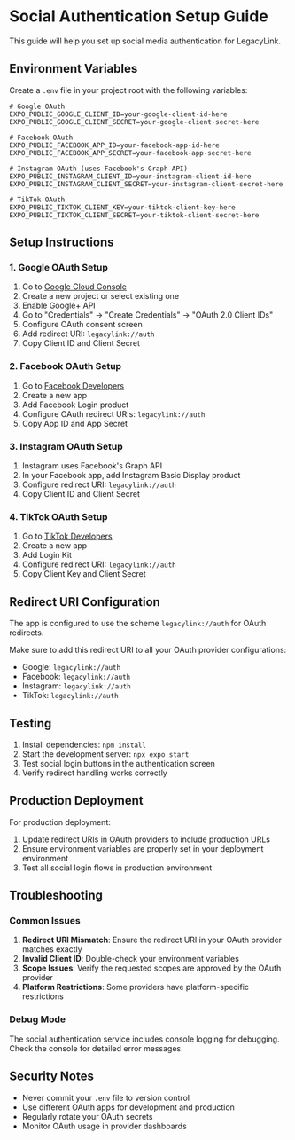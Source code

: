 # Social Authentication Setup Guide

This guide will help you set up social media authentication for LegacyLink.

## Environment Variables

Create a `.env` file in your project root with the following variables:

```env
# Google OAuth
EXPO_PUBLIC_GOOGLE_CLIENT_ID=your-google-client-id-here
EXPO_PUBLIC_GOOGLE_CLIENT_SECRET=your-google-client-secret-here

# Facebook OAuth
EXPO_PUBLIC_FACEBOOK_APP_ID=your-facebook-app-id-here
EXPO_PUBLIC_FACEBOOK_APP_SECRET=your-facebook-app-secret-here

# Instagram OAuth (uses Facebook's Graph API)
EXPO_PUBLIC_INSTAGRAM_CLIENT_ID=your-instagram-client-id-here
EXPO_PUBLIC_INSTAGRAM_CLIENT_SECRET=your-instagram-client-secret-here

# TikTok OAuth
EXPO_PUBLIC_TIKTOK_CLIENT_KEY=your-tiktok-client-key-here
EXPO_PUBLIC_TIKTOK_CLIENT_SECRET=your-tiktok-client-secret-here
```

## Setup Instructions

### 1. Google OAuth Setup

1. Go to [Google Cloud Console](https://console.cloud.google.com/)
2. Create a new project or select existing one
3. Enable Google+ API
4. Go to "Credentials" → "Create Credentials" → "OAuth 2.0 Client IDs"
5. Configure OAuth consent screen
6. Add redirect URI: `legacylink://auth`
7. Copy Client ID and Client Secret

### 2. Facebook OAuth Setup

1. Go to [Facebook Developers](https://developers.facebook.com/)
2. Create a new app
3. Add Facebook Login product
4. Configure OAuth redirect URIs: `legacylink://auth`
5. Copy App ID and App Secret

### 3. Instagram OAuth Setup

1. Instagram uses Facebook's Graph API
2. In your Facebook app, add Instagram Basic Display product
3. Configure redirect URI: `legacylink://auth`
4. Copy Client ID and Client Secret

### 4. TikTok OAuth Setup

1. Go to [TikTok Developers](https://developers.tiktok.com/)
2. Create a new app
3. Add Login Kit
4. Configure redirect URI: `legacylink://auth`
5. Copy Client Key and Client Secret

## Redirect URI Configuration

The app is configured to use the scheme `legacylink://auth` for OAuth redirects.

Make sure to add this redirect URI to all your OAuth provider configurations:
- Google: `legacylink://auth`
- Facebook: `legacylink://auth`
- Instagram: `legacylink://auth`
- TikTok: `legacylink://auth`

## Testing

1. Install dependencies: `npm install`
2. Start the development server: `npx expo start`
3. Test social login buttons in the authentication screen
4. Verify redirect handling works correctly

## Production Deployment

For production deployment:

1. Update redirect URIs in OAuth providers to include production URLs
2. Ensure environment variables are properly set in your deployment environment
3. Test all social login flows in production environment

## Troubleshooting

### Common Issues

1. **Redirect URI Mismatch**: Ensure the redirect URI in your OAuth provider matches exactly
2. **Invalid Client ID**: Double-check your environment variables
3. **Scope Issues**: Verify the requested scopes are approved by the OAuth provider
4. **Platform Restrictions**: Some providers have platform-specific restrictions

### Debug Mode

The social authentication service includes console logging for debugging. Check the console for detailed error messages.

## Security Notes

- Never commit your `.env` file to version control
- Use different OAuth apps for development and production
- Regularly rotate your OAuth secrets
- Monitor OAuth usage in provider dashboards 